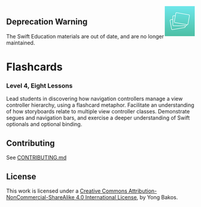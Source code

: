 <img align="right" src="https://github.com/SwiftEducation/Flashcards/raw/master/Flashcards/Images.xcassets/AppIcon.appiconset/Icon-Spotlight-40@2x.png" />

## Deprecation Warning

The Swift Education materials are out of date, and are no longer maintained.

# Flashcards

### Level 4, Eight Lessons

Lead students in discovering how navigation controllers manage a view controller hierarchy, using a flashcard metaphor. Facilitate an understanding of how storyboards relate to multiple view controller classes. Demonstrate segues and navigation bars, and exercise a deeper understanding of Swift optionals and optional binding.

## Contributing

See [CONTRIBUTING.md](CONTRIBUTING.md)

## License

This work is licensed under a [Creative Commons Attribution-NonCommercial-ShareAlike 4.0 International License](https://creativecommons.org/licenses/by-nc-sa/4.0/), by Yong Bakos.
